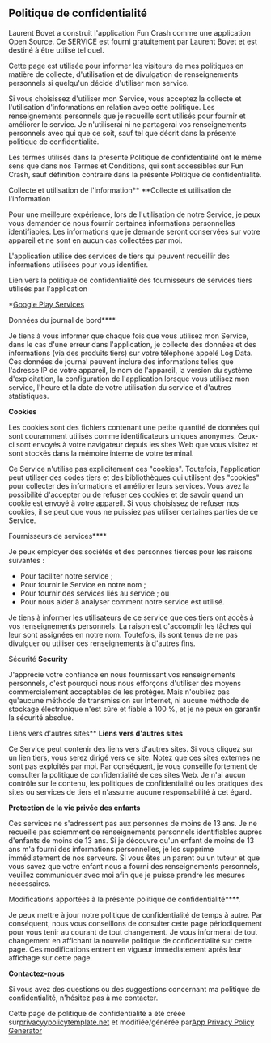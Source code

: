 ## Politique de confidentialité

Laurent Bovet a construit l'application Fun Crash comme une application Open Source. Ce SERVICE est fourni gratuitement par Laurent Bovet et est destiné à être utilisé tel quel.

Cette page est utilisée pour informer les visiteurs de mes politiques en matière de collecte, d'utilisation et de divulgation de renseignements personnels si quelqu'un décide d'utiliser mon service.

Si vous choisissez d'utiliser mon Service, vous acceptez la collecte et l'utilisation d'informations en relation avec cette politique. Les renseignements personnels que je recueille sont utilisés pour fournir et améliorer le service. Je n'utiliserai ni ne partagerai vos renseignements personnels avec qui que ce soit, sauf tel que décrit dans la présente politique de confidentialité.

Les termes utilisés dans la présente Politique de confidentialité ont le même sens que dans nos Termes et Conditions, qui sont accessibles sur Fun Crash, sauf définition contraire dans la présente Politique de confidentialité.

Collecte et utilisation de l'information** **Collecte et utilisation de l'information

Pour une meilleure expérience, lors de l'utilisation de notre Service, je peux vous demander de nous fournir certaines informations personnelles identifiables. Les informations que je demande seront conservées sur votre appareil et ne sont en aucun cas collectées par moi.

L'application utilise des services de tiers qui peuvent recueillir des informations utilisées pour vous identifier.

Lien vers la politique de confidentialité des fournisseurs de services tiers utilisés par l'application

*[Google Play Services](https://www.google.com/policies/privacy/)

Données du journal de bord****

Je tiens à vous informer que chaque fois que vous utilisez mon Service, dans le cas d'une erreur dans l'application, je collecte des données et des informations (via des produits tiers) sur votre téléphone appelé Log Data. Ces données de journal peuvent inclure des informations telles que l'adresse IP de votre appareil, le nom de l'appareil, la version du système d'exploitation, la configuration de l'application lorsque vous utilisez mon service, l'heure et la date de votre utilisation du service et d'autres statistiques.

**Cookies**

Les cookies sont des fichiers contenant une petite quantité de données qui sont couramment utilisés comme identificateurs uniques anonymes. Ceux-ci sont envoyés à votre navigateur depuis les sites Web que vous visitez et sont stockés dans la mémoire interne de votre terminal.

Ce Service n'utilise pas explicitement ces "cookies". Toutefois, l'application peut utiliser des codes tiers et des bibliothèques qui utilisent des "cookies" pour collecter des informations et améliorer leurs services. Vous avez la possibilité d'accepter ou de refuser ces cookies et de savoir quand un cookie est envoyé à votre appareil. Si vous choisissez de refuser nos cookies, il se peut que vous ne puissiez pas utiliser certaines parties de ce Service.

Fournisseurs de services****

Je peux employer des sociétés et des personnes tierces pour les raisons suivantes :

* Pour faciliter notre service ;
* Pour fournir le Service en notre nom ;
* Pour fournir des services liés au service ; ou
* Pour nous aider à analyser comment notre service est utilisé.

Je tiens à informer les utilisateurs de ce service que ces tiers ont accès à vos renseignements personnels. La raison est d'accomplir les tâches qui leur sont assignées en notre nom. Toutefois, ils sont tenus de ne pas divulguer ou utiliser ces renseignements à d'autres fins.

Sécurité **Security**

J'apprécie votre confiance en nous fournissant vos renseignements personnels, c'est pourquoi nous nous efforçons d'utiliser des moyens commercialement acceptables de les protéger. Mais n'oubliez pas qu'aucune méthode de transmission sur Internet, ni aucune méthode de stockage électronique n'est sûre et fiable à 100 %, et je ne peux en garantir la sécurité absolue.

Liens vers d'autres sites** **Liens vers d'autres sites**

Ce Service peut contenir des liens vers d'autres sites. Si vous cliquez sur un lien tiers, vous serez dirigé vers ce site. Notez que ces sites externes ne sont pas exploités par moi. Par conséquent, je vous conseille fortement de consulter la politique de confidentialité de ces sites Web. Je n'ai aucun contrôle sur le contenu, les politiques de confidentialité ou les pratiques des sites ou services de tiers et n'assume aucune responsabilité à cet égard.

**Protection de la vie privée des enfants**

Ces services ne s'adressent pas aux personnes de moins de 13 ans. Je ne recueille pas sciemment de renseignements personnels identifiables auprès d'enfants de moins de 13 ans. Si je découvre qu'un enfant de moins de 13 ans m'a fourni des informations personnelles, je les supprime immédiatement de nos serveurs. Si vous êtes un parent ou un tuteur et que vous savez que votre enfant nous a fourni des renseignements personnels, veuillez communiquer avec moi afin que je puisse prendre les mesures nécessaires.

Modifications apportées à la présente politique de confidentialité****.

Je peux mettre à jour notre politique de confidentialité de temps à autre. Par conséquent, nous vous conseillons de consulter cette page périodiquement pour vous tenir au courant de tout changement. Je vous informerai de tout changement en affichant la nouvelle politique de confidentialité sur cette page. Ces modifications entrent en vigueur immédiatement après leur affichage sur cette page.

**Contactez-nous**

Si vous avez des questions ou des suggestions concernant ma politique de confidentialité, n'hésitez pas à me contacter.

Cette page de politique de confidentialité a été créée sur[privacyypolicytemplate.net](https://privacypolicytemplate.net) et modifiée/générée par[App Privacy Policy Generator](https://app-privacy-policy-generator.firebaseapp.com/)
